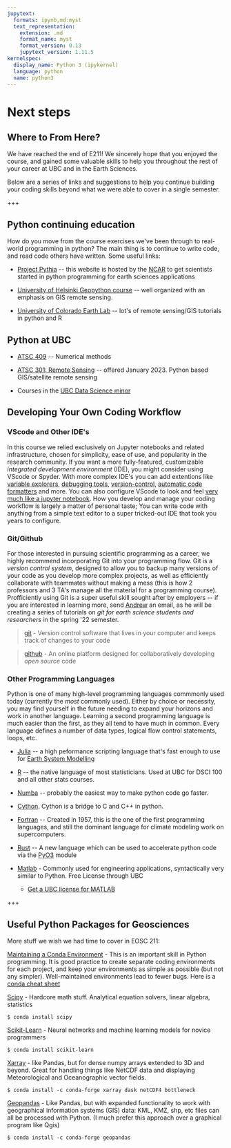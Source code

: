 ```yaml
---
jupytext:
  formats: ipynb,md:myst
  text_representation:
    extension: .md
    format_name: myst
    format_version: 0.13
    jupytext_version: 1.11.5
kernelspec:
  display_name: Python 3 (ipykernel)
  language: python
  name: python3
---
```


# Next steps

## Where to From Here?

We have reached the end of E211! We sincerely hope that you enjoyed the course, and gained some valuable skills to help you throughout the rest of your career at UBC and in the Earth Sciences.  

Below are a series of links and suggestions to help you continue building your coding skills beyond what we were able to cover in a single semester.

+++

## Python continuing education

How do you move from the course exercises we've been through to real-world programming in python?  The
main thing is to continue to write code, and read code others have written.   Some useful links:

* [Project Pythia](https://projectpythia.org/index.html#start-learning)  -- this website is hosted by the 
  [NCAR](https://ncar.ucar.edu/) to get scientists started in python programming for earth sciences applications
  
* [University of Helsinki Geopython course](https://geo-python-site.readthedocs.io/en/latest/) -- well organized
  with an emphasis on GIS remote sensing.
  
* [University of Colorado Earth Lab](https://www.earthdatascience.org/) -- lot's of remote sensing/GIS tutorials in python and R

## Python at UBC 

* [ATSC 409](https://courses.students.ubc.ca/cs/courseschedule?pname=subjarea&tname=subj-course&dept=ATSC&course=409) -- Numerical methods

* [ATSC 301: Remote Sensing](https://courses.students.ubc.ca/cs/courseschedule?pname=subjarea&tname=subj-course&dept=ATSC&course=301) -- offered January 2023.  Python based GIS/satellite remote sensing

* Courses in the [UBC Data Science minor](https://datascience.ubc.ca/minor)

## Developing Your Own Coding Workflow

### VScode and Other IDE's

In this course we relied exclusively on Jupyter notebooks and related infrastructure, chosen for simplicity, ease of use, and popularity in the research community. If you want a more fully-featured, customizable *integrated development environment* (IDE), you might consider using VScode or Spyder. With more complex IDE's you can add extentions like [variable explorers](https://visualstudiomagazine.com/articles/2019/04/24/vs-code-python-update.aspx), [debugging tools](https://code.visualstudio.com/docs/python/debugging), [version-control](https://code.visualstudio.com/docs/editor/github), [automatic code formatters](https://dev.to/adamlombard/how-to-use-the-black-python-code-formatter-in-vscode-3lo0) and more. You can also configure VScode to look and feel [very much like a jupyter notebook](https://code.visualstudio.com/docs/datascience/jupyter-notebooks). How you develop and manage your coding workflow is largely a matter of personal taste; You can write code with anything from a simple text editor to a super tricked-out IDE that took you years to configure.  

### Git/Github

For those interested in pursuing scientific programming as a career, we highly recommend incorporating Git into your programming flow. Git is a *version control system*, designed to allow you to backup many versions of your code as you develop more complex projects, as well as efficiently collaborate with teammates without making a mess (this is how 2 professors and 3 TA's manage all the material for a programming course). Profficiently using Git is a super useful skill sought after by employers -- if you are interested in learning more, send [Andrew](aloeppky@eoas.ubc.ca) an email, as he will be creating a series of tutorials on *git for earth science students and researchers* in the spring '22 semester.

>[git](https://git-scm.com/book/en/v2/Getting-Started-Installing-Git) - Version control software that lives in your computer and keeps track of changes to your code

>[github](https://github.com/) - An online platform designed for collaboratively developing *open source* code

### Other Programming Languages

Python is one of many high-level programming languages commmonly used today (currently the *most* commonly used). Either by choice or necessity, you may find yourself in the future needing to expand your horizons and work in another language. Learning a second programming language is much easier than the first, as they all tend to have much in common. Every language defines a number of data types, logical flow control statements, loops, etc.

* [Julia](https://julialang.org/) -- a high peformance scripting language that's fast enough to use for [Earth System Modelling](https://clima.github.io/ClimateMachine.jl/latest/)

* [R](https://education.rstudio.com/) -- the native language of most statisticians.  Used at UBC for DSCI 100 and all other stats courses.

* [Numba](https://numba.pydata.org/numba-doc/latest/user/5minguide.html) -- probably the easiest way to make python code go faster.

* [Cython](https://cython.readthedocs.io/en/latest/src/tutorial/cython_tutorial.html). Cython is a bridge to C and C++ in python.

* [Fortran](https://fortran-lang.org/)  -- Created in 1957, this is the one of the first programming languages, and still the dominant language for climate modeling work on supercomputers.

* [Rust](https://www.rust-lang.org/learn/get-started) -- A new language which can be used to accelerate python code via the [PyO3](https://pyo3.rs/v0.15.1/) module

* [Matlab](https://www.mathworks.com/) - Commonly used for engineering applications, syntactically very similar to Python. Free License through UBC

  * [Get a UBC license for MATLAB](https://it.ubc.ca/services/desktop-print-services/software-licensing/matlab)

+++

## Useful Python Packages for Geosciences

More stuff we wish we had time to cover in EOSC 211:

[Maintaining a Conda Environment](https://www.freecodecamp.org/news/why-you-need-python-environments-and-how-to-manage-them-with-conda-85f155f4353c) - This is an important skill in Python programming. It is good practice to create separate coding environments for each project, and keep your environments as simple as possible (but not any simpler). Well-maintained environments lead to fewer bugs. Here is a [conda cheat sheet](https://docs.conda.io/projects/conda/en/4.6.0/_downloads/52a95608c49671267e40c689e0bc00ca/conda-cheatsheet.pdf)

[Scipy](https://scipy.org/) - Hardcore math stuff. Analytical equation solvers, linear algebra, statistics

```
$ conda install scipy
```

[Scikit-Learn](https://scikit-learn.org/stable/index.html) - Neural networks and machine learning models for novice programmers

```
$ conda install scikit-learn
```

[Xarray](http://xarray.pydata.org/en/stable/) - like Pandas, but for dense numpy arrays extended to 3D and beyond. Great for handling things like NetCDF data and displaying  Meteorological and Oceanographic vector fields. 

```
$ conda install -c conda-forge xarray dask netCDF4 bottleneck
```

[Geopandas](https://geopandas.org/en/stable/) - Like Pandas, but with expanded functionality to work with geographical information systems (GIS) data: KML, KMZ, shp, etc files can all be processed with Python. (I much prefer this approach over a graphical program like Qgis)

```
$ conda install -c conda-forge geopandas
```
